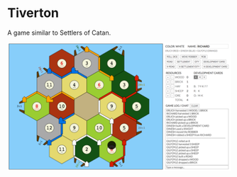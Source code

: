 # Tiverton

A game similar to Settlers of Catan.

![Screenshot](screenshot.png?raw=true "Screenshot")